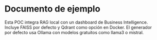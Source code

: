# Documento de ejemplo

Esta POC integra RAG local con un dashboard de Business Intelligence.
Incluye FAISS por defecto y Qdrant como opción en Docker.
El generador por defecto usa Ollama con modelos gratuitos como llama3 o mistral.
